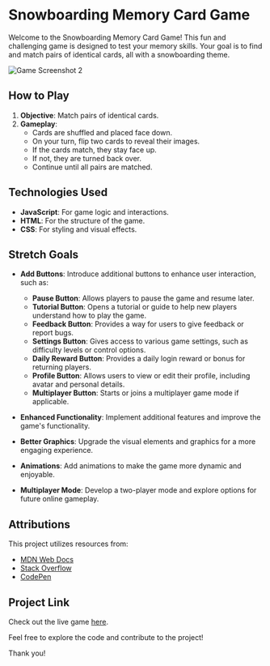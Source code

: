 # Snowboarding Memory Card Game

Welcome to the Snowboarding Memory Card Game! This fun and challenging game is designed to test your memory skills. Your goal is to find and match pairs of identical cards, all with a snowboarding theme.

![Game Screenshot 2](https://github.com/user-attachments/assets/afa760ca-3bb0-4b74-ab92-ba964e1e2b98)

## How to Play

1. **Objective**: Match pairs of identical cards.
2. **Gameplay**: 
   - Cards are shuffled and placed face down.
   - On your turn, flip two cards to reveal their images.
   - If the cards match, they stay face up.
   - If not, they are turned back over.
   - Continue until all pairs are matched.

## Technologies Used

- **JavaScript**: For game logic and interactions.
- **HTML**: For the structure of the game.
- **CSS**: For styling and visual effects.

## Stretch Goals

- **Add Buttons**: Introduce additional buttons to enhance user interaction, such as:
   - **Pause Button**: Allows players to pause the game and resume later.
   - **Tutorial Button**: Opens a tutorial or guide to help new players understand how to play the game.
   - **Feedback Button**: Provides a way for users to give feedback or report bugs.
   - **Settings Button**: Gives access to various game settings, such as difficulty levels or control options.
   - **Daily Reward Button**: Provides a daily login reward or bonus for returning players.
   - **Profile Button**: Allows users to view or edit their profile, including avatar and personal details.
   - **Multiplayer Button**: Starts or joins a multiplayer game mode if applicable.

- **Enhanced Functionality**: Implement additional features and improve the game's functionality.
- **Better Graphics**: Upgrade the visual elements and graphics for a more engaging experience.
- **Animations**: Add animations to make the game more dynamic and enjoyable.
- **Multiplayer Mode**: Develop a two-player mode and explore options for future online gameplay.

## Attributions

This project utilizes resources from:
- [MDN Web Docs](https://developer.mozilla.org/en-US/)
- [Stack Overflow](https://stackoverflow.co/teams/?utm_source=adwords&utm_medium=ppc&utm_campaign=kb_teams_search_nb_dsa_targeted_audiences_namer&_bt=608707708707&_bk=&_bm=&_bn=g&gad_source=1&gclid=Cj0KCQjw-_mvBhDwARIsAA-Q0Q7BRbxoxSn8F_2e9wsz-JH0SJSzW8J2nNb0LU3exneTsyz6oc9jjMYaAq3gEALw_wcB)
- [CodePen](https://codepen.io/)

## Project Link

Check out the live game [here](https://camilasalmeida.github.io/snowboard-memory-card-game/).

Feel free to explore the code and contribute to the project!

Thank you!
